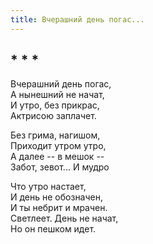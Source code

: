 ```yaml
---
title: Вчерашний день погас...
---
```

## * * *

Вчерашний день погас,\
А нынешний не начат,\
И утро, без прикрас,\
Актрисою заплачет.

Без грима, нагишом,\
Приходит утром утро,\
А далее -- в мешок --\
Забот, зевот... И мудро

Что утро настает,\
И день не обозначен,\
И ты небрит и мрачен.\
Светлеет. День не начат,\
Но он пешком идет.